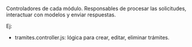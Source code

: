 Controladores de cada módulo.
Responsables de procesar las solicitudes, interactuar con modelos y enviar respuestas.

Ej:
- tramites.controller.js: lógica para crear, editar, eliminar trámites.

